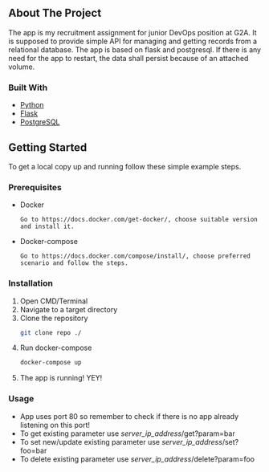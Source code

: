 ## About The Project

The app is my recruitment assignment for junior DevOps position at G2A. It is supposed to provide simple API for managing and getting records from a relational database.
The app is based on flask and postgresql. If there is any need for the app to restart, the data shall persist because of an attached volume.


### Built With

* [Python](https://www.python.org/)
* [Flask](https://flask.palletsprojects.com/en/2.2.x/)
* [PostgreSQL](https://www.postgresql.org/)



<!-- GETTING STARTED -->
## Getting Started

To get a local copy up and running follow these simple example steps.


### Prerequisites

* Docker
	```
	Go to https://docs.docker.com/get-docker/, choose suitable version and install it.
	```
* Docker-compose
	```
	Go to https://docs.docker.com/compose/install/, choose preferred scenario and follow the steps.
	```
	

### Installation

1. Open CMD/Terminal
2. Navigate to a target directory
3. Clone the repository
    ```sh
    git clone repo ./
    ```
4. Run docker-compose
	```sh
	docker-compose up
	```
5. The app is running! YEY!


### Usage
* App uses port 80 so remember to check if there is no app already listening on this port!
* To get existing parameter use *server_ip_address*/get?param=bar
* To set new/update existing parameter use *server_ip_address*/set?foo=bar
* To delete existing parameter use *server_ip_address*/delete?param=foo
